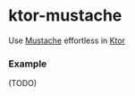 # ktor-mustache
Use [Mustache](https://github.com/spullara/mustache.java) effortless in [Ktor](http://ktor.io/)

### Example
(TODO)
